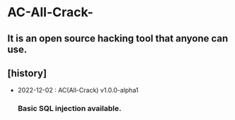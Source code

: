# AC-All-Crack-
## It is an open source hacking tool that anyone can use.  

## [history]  
* 2022-12-02 : AC(All-Crack) v1.0.0-alpha1  
  ### <function>  
  ### Basic SQL injection available.


